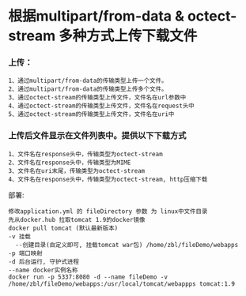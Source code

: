 # 根据multipart/from-data & octect-stream 多种方式上传下载文件

### 上传：
```
1、通过multipart/from-data的传输类型上传一个文件。
2、通过multipart/from-data的传输类型上传多个文件。
3、通过octect-stream的传输类型上传文件，文件名在url参数中
4、通过octect-stream的传输类型上传文件，文件名在request头中
5、通过octect-stream的传输类型上传文件，文件名在uri中
```

### 上传后文件显示在文件列表中。提供以下下载方式
```
1、文件名在response头中，传输类型为octect-stream
2、文件名在response头中，传输类型为MIME
3、文件名在uri末尾，传输类型为octect-stream
4、文件名在response头中，传输类型为octect-stream, http压缩下载
```

部署:
```
修改application.yml 的 fileDirectory 参数 为 linux中文件目录
先从docker.hub 拉取tomcat 1.9的docker镜像
docker pull tomcat (默认最新版本)
-v 挂载
  --创建目录(自定义即可, 挂载tomcat war包) /home/zbl/fileDemo/webapps
-p 端口映射
-d 后台运行, 守护式进程
--name docker实例名称 
docker run -p 5337:8080 -d --name fileDemo -v /home/zbl/fileDemo/webapps:/usr/local/tomcat/webappps tomcat:1.9
```
